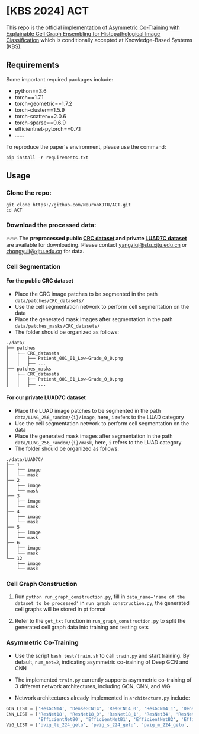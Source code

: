 # [KBS 2024] ACT
This repo is the official implementation of [Asymmetric Co-Training with Explainable Cell Graph Ensembling for Histopathological Image Classification]() which is conditionally accepted at Knowledge-Based Systems (KBS).

## Requirements
Some important required packages include:
* python==3.6 
* torch==1.7.1
* torch-geometric==1.7.2
* torch-cluster==1.5.9
* torch-scatter==2.0.6
* torch-sparse==0.6.9
* efficientnet-pytorch==0.7.1
* ......

To reproduce the paper's environment, please use the command: 
```shell
pip install -r requirements.txt
```

## Usage
### Clone the repo:
```
git clone https://github.com/NeuronXJTU/ACT.git
cd ACT
```
### Download the processed data:
🔥🔥🔥 The **preprocessed public [CRC dataset]() and private [LUAD7C dataset]()** are available for downloading. Please contact yangziqi@stu.xjtu.edu.cn or zhongyuli@xjtu.edu.cn for data.

### Cell Segmentation
#### For the public CRC dataset
* Place the CRC image patches to be segmented in the path `data/patches/CRC_datasets/`
* Use the cell segmentation network to perform cell segmentation on the data
* Place the generated mask images after segmentation in the path `data/patches_masks/CRC_datasets/` 
* The folder should be organized as follows:
```shell
./data/
├── patches
│   ├── CRC_datasets
│   │   ├── Patient_001_01_Low-Grade_0_0.png
│   │   ├── ...
├── patches_masks
│   ├── CRC_datasets
│   │   ├── Patient_001_01_Low-Grade_0_0.png
│   │   ├── ...
```
#### For our private LUAD7C dataset
* Place the LUAD image patches to be segmented in the path `data/LUNG_256_random/{i}/image`, here, `i` refers to the LUAD category
* Use the cell segmentation network to perform cell segmentation on the data
* Place the generated mask images after segmentation in the path `data/LUNG_256_random/{i}/mask`, here, `i` refers to the LUAD category
* The folder should be organized as follows:
```shell
./data/LUAD7C/
├── 1
│   ├── image
│   └── mask
├── 2
│   ├── image
│   └── mask
├── 3
│   ├── image
│   └── mask
├── 4
│   ├── image
│   └── mask
├── 5
│   ├── image
│   └── mask
├── 6
│   ├── image
│   └── mask
└── 12
    ├── image
    └── mask
```


### Cell Graph Construction

1. Run `python run_graph_construction.py`, fill in `data_name='name of the dataset to be processed'` in `run_graph_construction.py`, the generated cell graphs will be stored in pt format

2. Refer to the `get_txt` function in `run_graph_construction.py` to split the generated cell graph data into training and testing sets

### Asymmetric Co-Training

* Use the script `bash test/train.sh` to call `train.py` and start training. By default, `num_net=2`, indicating asymmetric co-training of Deep GCN and CNN

* The implemented `train.py` currently supports asymmetric co-training of 3 different network architectures, including GCN, CNN, and ViG

* Network architectures already implemented in `architecture.py` include:
```python
GCN_LIST = ['ResGCN14', 'DenseGCN14', 'ResGCN14_0', 'ResGCN14_1', 'DenseGCN14_0', 'DenseGCN14_1', 'PlainGCN', 'CGCNet']
CNN_LIST = ['ResNet18', 'ResNet18_0', 'ResNet18_1', 'ResNet34', 'ResNet50', 'DenseNet121', 'MobileNetV2',
            'EfficientNetB0', 'EfficientNetB1', 'EfficientNetB2', 'EfficientNetB3', 'EfficientNetB4']
ViG_LIST = ['pvig_ti_224_gelu', 'pvig_s_224_gelu', 'pvig_m_224_gelu', 'pvig_b_224_gelu']
```
